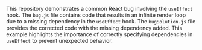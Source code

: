 This repository demonstrates a common React bug involving the `useEffect` hook.  The `bug.js` file contains code that results in an infinite render loop due to a missing dependency in the `useEffect` hook.  The `bugSolution.js` file provides the corrected code with the missing dependency added. This example highlights the importance of correctly specifying dependencies in `useEffect` to prevent unexpected behavior.